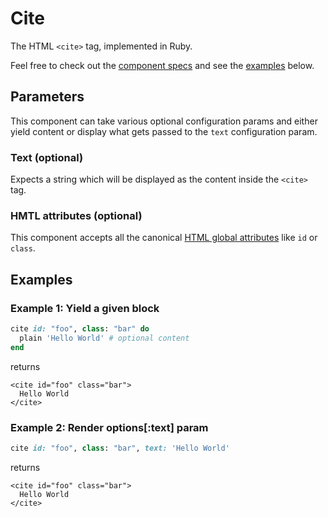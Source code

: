 # Cite

The HTML `<cite>` tag, implemented in Ruby.

Feel free to check out the [component specs](https://github.com/matestack/matestack-ui-core/tree/829eb2f5a7483ef4b78450a5429589ec8f8123e8/spec/usage/components/cite_spec.rb) and see the [examples](cite.md#examples) below.

## Parameters

This component can take various optional configuration params and either yield content or display what gets passed to the `text` configuration param.

### Text \(optional\)

Expects a string which will be displayed as the content inside the `<cite>` tag.

### HMTL attributes \(optional\)

This component accepts all the canonical [HTML global attributes](https://www.w3schools.com/tags/ref_standardattributes.asp) like `id` or `class`.

## Examples

### Example 1: Yield a given block

```ruby
cite id: "foo", class: "bar" do
  plain 'Hello World' # optional content
end
```

returns

```markup
<cite id="foo" class="bar">
  Hello World
</cite>
```

### Example 2: Render options\[:text\] param

```ruby
cite id: "foo", class: "bar", text: 'Hello World'
```

returns

```markup
<cite id="foo" class="bar">
  Hello World
</cite>
```

